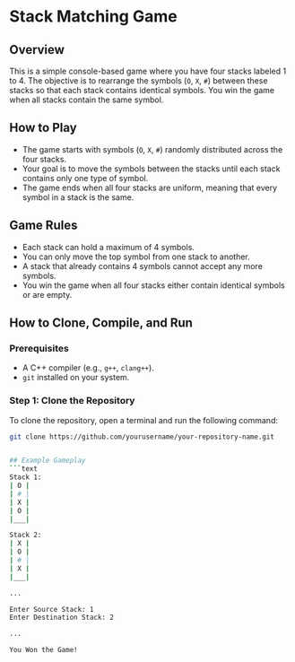 # Stack Matching Game

## Overview
This is a simple console-based game where you have four stacks labeled 1 to 4. The objective is to rearrange the symbols (`O`, `X`, `#`) between these stacks so that each stack contains identical symbols. You win the game when all stacks contain the same symbol.

## How to Play
- The game starts with symbols (`O`, `X`, `#`) randomly distributed across the four stacks.
- Your goal is to move the symbols between the stacks until each stack contains only one type of symbol.
- The game ends when all four stacks are uniform, meaning that every symbol in a stack is the same.

## Game Rules
- Each stack can hold a maximum of 4 symbols.
- You can only move the top symbol from one stack to another.
- A stack that already contains 4 symbols cannot accept any more symbols.
- You win the game when all four stacks either contain identical symbols or are empty.

## How to Clone, Compile, and Run

### Prerequisites
- A C++ compiler (e.g., `g++`, `clang++`).
- `git` installed on your system.

### Step 1: Clone the Repository
To clone the repository, open a terminal and run the following command:

```bash
git clone https://github.com/yourusername/your-repository-name.git


## Example Gameplay
```text
Stack 1:
| O |
| # |
| X |
| O |
|___|

Stack 2:
| X |
| O |
| # |
| X |
|___|

...

Enter Source Stack: 1
Enter Destination Stack: 2

...

You Won the Game!


